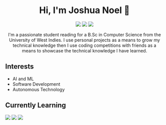 <h1 align='center'> Hi, I'm Joshua Noel 👋</h1>

<p align='center'>
  <a href="https://twitter.com/_JoshuaNoel_/"><img src="https://img.icons8.com/color/80/000000/instagram-new--v1.png"/></a>
  <a href="https://www.instagram.com/_joshua.noel_/"><img src="https://img.icons8.com/color/80/000000/twitter--v1.png"/></a>
  <a href="https://www.linkedin.com/in/noelejoshua/"><img src="https://img.icons8.com/color/80/000000/linkedin.png"/></a>
</p>

<p align='center'> I'm a passionate student reading for a B.Sc in Computer Science from the University of West Indies. I use personal projects as a means to grow my technical knowledge then I use coding competitions with friends as a means to showcase the technical knowledge I have learned. </p>

## Interests
- AI and ML
- Software Development
- Autonomous Technology

## Currently Learning
<img src="https://img.icons8.com/color/48/000000/python--v1.png"/> <img src="https://img.icons8.com/color/48/000000/java-coffee-cup-logo--v1.png"/> <img src="https://img.icons8.com/color/48/000000/c-plus-plus-logo.png"/>
